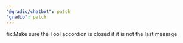 ```yaml
---
"@gradio/chatbot": patch
"gradio": patch
---
```


fix:Make sure the Tool accordion is closed if it is not the last message
